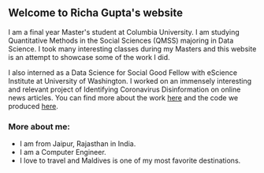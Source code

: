 ## Welcome to Richa Gupta's website

I am a final year Master's student at Columbia University. I am studying Quantitative Methods in the Social Sciences (QMSS) majoring in Data Science. I took many interesting classes during my Masters and this website is an attempt to showcase some of the work I did.

I also interned as a Data Science for Social Good Fellow with eScience Institute at University of Washington. I worked on an immensely interesting and relevant project of Identifying Coronavirus Disinformation on online news articles. You can find more about the work [here](https://uwescience.github.io/DSSG2020-Disinformation/) and the code we produced [here](https://github.com/uwescience/DSSG2020-Disinformation).

### More about me:

* I am from Jaipur, Rajasthan in India.
* I am a Computer Engineer.
* I love to travel and Maldives is one of my most favorite destinations.
